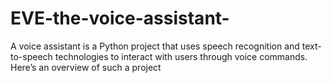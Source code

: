# EVE-the-voice-assistant-
A voice assistant is a Python project that uses speech recognition and text-to-speech technologies to interact with users through voice commands. Here’s an overview of such a project
